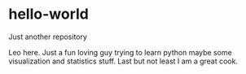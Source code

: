# hello-world
Just another repository

Leo here. Just a fun loving guy trying to learn python maybe some visualization and statistics stuff. 
Last but not least I am a great cook. 
